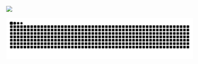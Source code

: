 ![](https://github-readme-stats-eight-phi-34.vercel.app/api/?username=jalenzz&show_icons=true&theme=dracula)
<p align="center">
<picture>
  <source media="(prefers-color-scheme: dark)" srcset="https://raw.githubusercontent.com/mouxuanjun/mouxuanjun/output/github-contribution-grid-snake-dark.svg">
  <source media="(prefers-color-scheme: light)" srcset="https://raw.githubusercontent.com/mouxuanjun/mouxuanjun/output/github-contribution-grid-snake.svg">
  <img alt="github contribution grid snake animation" src="https://raw.githubusercontent.com/mouxuanjun/mouxuanjun/output/github-contribution-grid-snake.svg">
</picture>
</p>

